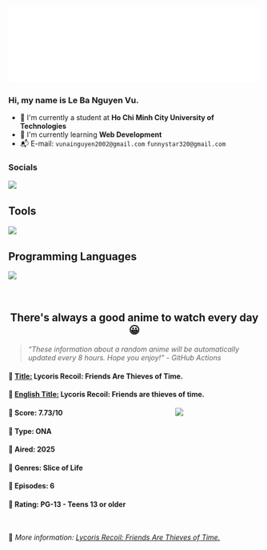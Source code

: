 
<img src="svg/nai.svg" />

<br />

<h3>Hi, my name is <strong>Le Ba Nguyen Vu</strong>.</h3>

- 🏫 I'm currently a student at **Ho Chi Minh City University of Technologies**
- 👀 I'm currently learning **Web Development**
- 📬 E-mail: `vunainguyen2002@gmail.com` `funnystar320@gmail.com`


<h3>Socials</h3>
<a target="_blank" href="https://instagram.com/vu.le1352"><img src="https://img.shields.io/badge/Instagram-%23E4405F.svg?style=for-the-badge&logo=Instagram&logoColor=white" /></a>

<p>
  <h2>Tools</h2>
  <a href="https://skillicons.dev">
    <img src="https://skillicons.dev/icons?i=git,dotnet,mongodb,express,react,nodejs,bootstrap,tailwind,laravel,docker&theme=dark" />
  </a>

  <br />

  <h2>Programming Languages</h2>

  <a href="https://skillicons.dev">
    <img src="https://skillicons.dev/icons?i=javascript,typescript,html,css,cs,php&theme=dark" />
  </a>
</p>

<br />

<h2 align="center">There's always a good anime to watch every day 😀</h2>

<blockquote>
<i>
<q>These information about a random anime will be automatically updated every 8 hours. Hope you enjoy!</q> - GitHub Actions
</i>
</blockquote>

<h4>
  <strong>🥭 <u>Title:</u></strong> Lycoris Recoil: Friends Are Thieves of Time.
</h4>

<h4>🌿 <u>English Title:</u> Lycoris Recoil: Friends are thieves of time.</h4>

<img align="right" width="170" src=https://cdn.myanimelist.net/images/anime/1314/147593.jpg />

<h4>🌱 Score: 7.73/10</h4>

<h4>🌲 Type: ONA</h4>

<h4>🌴 Aired: 2025</h4>

<h4>🌵 Genres: Slice of Life</h4>

<h4>🥑 Episodes: 6</h4>

<h4>🍏 Rating: PG-13 - Teens 13 or older</h4>

<br />

🍂 *More information: [Lycoris Recoil: Friends Are Thieves of Time.](https://myanimelist.net/anime/59369/Lycoris_Recoil__Friends_Are_Thieves_of_Time)*
    